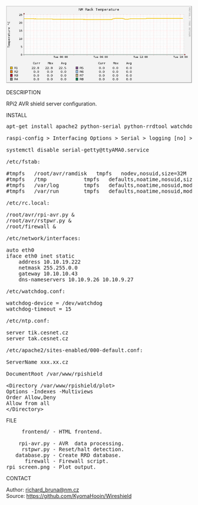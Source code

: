 ![RPI](https://github.com/KyomaHooin/Wireshield/raw/master/raspberry/rpi_screen.png "screenshot")

DESCRIPTION

RPi2 AVR shield server configuration.

INSTALL
<pre>
apt-get install apache2 python-serial python-rrdtool watchdog

raspi-config > Interfacing Options > Serial > logging [no] > device [yes]

systemctl disable serial-getty@ttyAMA0.service

/etc/fstab:

#tmpfs   /root/avr/ramdisk   tmpfs   nodev,nosuid,size=32M   0       0
#tmpfs   /tmp            tmpfs   defaults,noatime,nosuid,size=100m       0       0
#tmpfs   /var/log        tmpfs   defaults,noatime,nosuid,mode=0755,size=100m     0       0
#tmpfs   /var/run        tmpfs   defaults,noatime,nosuid,mode=0755,size=2m       0       0

/etc/rc.local:

/root/avr/rpi-avr.py &
/root/avr/rstpwr.py &
/root/firewall &

/etc/network/interfaces:

auto eth0
iface eth0 inet static
	address 10.10.19.222
	netmask 255.255.0.0
	gateway 10.10.10.43
	dns-nameservers 10.10.9.26 10.10.9.27

/etc/watchdog.conf:

watchdog-device = /dev/watchdog
watchdog-timeout = 15

/etc/ntp.conf:

server tik.cesnet.cz
server tak.cesnet.cz

/etc/apache2/sites-enabled/000-default.conf:

ServerName xxx.xx.cz

DocumentRoot /var/www/rpishield

&lt;Directory /var/www/rpishield/plot&gt;
Options -Indexes -Multiviews
Order Allow,Deny
Allow from all
&lt;/Directory&gt;
</pre>
FILE
<pre>
     frontend/ - HTML frontend.

    rpi-avr.py - AVR  data processing.
     rstpwr.py - Reset/halt detection.
   database.py - Create RRD database.
      firewall - Firewall script.
rpi_screen.png - Plot output.
</pre>
CONTACT

Author: richard_bruna@nm.cz<br>
Source: https://github.com/KyomaHooin/Wireshield

